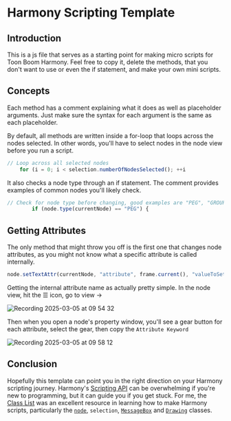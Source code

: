 # Harmony Scripting Template



## Introduction

This is a js file that serves as a starting point for making micro scripts for Toon Boom Harmony. Feel free to copy it, delete the methods, that you don't want to use or even the if statement, and make your own mini scripts.

## Concepts

Each method has a comment explaining what it does as well as placeholder arguments. Just make sure the syntax for each argument is the same as each placeholder.

By default, all methods are written inside a for-loop that loops across the nodes selected. In other words, you'll have to select nodes in the node view before you run a script. 

```js
// Loop across all selected nodes
    for (i = 0; i < selection.numberOfNodesSelected(); ++i
```

It also checks a node type through an if statement. The comment provides examples of common nodes you'll likely check. 

```js
// Check for node type before changing, good examples are "PEG", "GROUP", and "READ" for drawings(elements)
        if (node.type(currentNode) == "PEG") {
```



## Getting Attributes

The only method that might throw you off is the first one that changes node attributes, as you might not know what a specific attribute is called internally.

```js
node.setTextAttr(currentNode, "attribute", frame.current(), "valueToSetTo");
```

Getting the internal attribute name as actually pretty simple. In the node view, hit the ☰ icon, go to view -> 

![Recording 2025-03-05 at 09 54 32](https://github.com/user-attachments/assets/37fd86ca-7de2-4ec6-bd18-7e9ecfff5606)


Then when you open a node's property window, you'll see a gear button for each attribute, select the gear, then copy the `Attribute Keyword`

![Recording 2025-03-05 at 09 58 12](https://github.com/user-attachments/assets/f81344ed-e81c-4ce6-a833-0cc864061ac3)



## Conclusion

Hopefully this template can point you in the right direction on your Harmony scripting journey. Harmony's [Scripting API](https://docs.toonboom.com/help/harmony-24/scripting/script/index.html) can be overwhelming if you're new to programming, but it can guide you if you get stuck. For me, the [Class List](https://docs.toonboom.com/help/harmony-24/scripting/script/annotated.html) was an excellent resource in learning how to make Harmony scripts, particularly the [`node`](https://docs.toonboom.com/help/harmony-24/scripting/script/classnode.html), `selection`, [`MessageBox`](https://docs.toonboom.com/help/harmony-24/scripting/script/classMessageBox.html) and [`Drawing`](https://docs.toonboom.com/help/harmony-24/scripting/script/classDrawing.html) classes.
